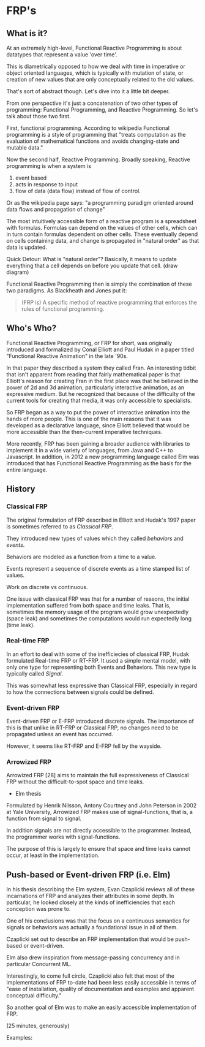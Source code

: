 # FRP's

## What is it?

At an extremely high-level, Functional Reactive Programming is about
datatypes that represent a value 'over time'.

This is diametrically opposed to how we deal with time in imperative
or object oriented languages, which is typically with mutation of
state, or creation of new values that are only conceptually related to
the old values.

That's sort of abstract though. Let's dive into it a little bit
deeper.

From one perspective it's just a concatenation of two other types of
programming: Functional Programming, and Reactive Programming. So
let's talk about those two first.

First, functional programming. According to wikipedia Functional
programming is a style of programming that "treats computation as the
evaluation of mathematical functions and avoids changing-state and
mutable data."

Now the second half, Reactive Programming.  Broadly speaking, Reactive
programming is when a system is

1) event based
2) acts in response to input
3) flow of data (data flow) instead of flow of control.

Or as the wikipedia page says: "a programming paradigm oriented around
data flows and propagation of change"

The most intuitively accessible form of a reactive program is a
spreadsheet with formulas. Formulas can depend on the values of other
cells, which can in turn contain formulas dependent on other cells.
These eventually depend on cells containing data, and change is
propagated in "natural order" as that data is updated.

Quick Detour: What is "natural order"? Basically, it means to update
everything that a cell depends on before you update that cell. (draw diagram)

Functional Reactive Programming then is simply the combination of
these two paradigms.  As Blackheath and Jones put it:

> (FRP is) A specific method of reactive programming that enforces the
> rules of functional programming.


## Who's Who?

Functional Reactive Programming, or FRP for short, was originally
introduced and formalized by Conal Elliott and Paul Hudak in a paper
titled "Functional Reactive Animation" in the late '90s.

In that paper they described a system they called Fran. An interesting
tidbit that isn't apparent from reading that fairly mathematical paper
is that Elliott's reason for creating Fran in the first place was that
he believed in the power of 2d and 3d animation, particularly
interactive animation, as an expressive medium. But he recognized that
because of the difficulty of the current tools for creating that
media, it was only accessible to specialists.

So FRP began as a way to put the power of interactive animation into
the hands of more people. This is one of the main reasons that it was
developed as a declarative language, since Elliott believed that would
be more accessible than the then-current imperative techniques.

More recently, FRP has been gaining a broader audience with libraries to implement it in a wide variety of languages, from Java and C++ to Javascript. In addition, in 2012 a new programming language called Elm was introduced that has Functional Reactive Programming as the basis for the entire language.

## History

### Classical FRP

The original formulation of FRP described in Elliott and Hudak's 1997
paper is sometimes referred to as *Classical FRP*.

They introduced new types of values which they called *behaviors* and
*events*.

Behaviors are modeled as a function from a time to a value.

Events represent a sequence of discrete events as a time stamped list
of values.

Work on discrete vs continuous.

One issue with classical FRP was that for a number of reasons, the
initial implementation suffered from both space and time leaks. That
is, sometimes the memory usage of the program would grow unexpectedly
(space leak) and sometimes the computations would run expectedly long
(time leak).

### Real-time FRP

In an effort to deal with some of the inefficiecies of classical FRP,
Hudak formulated Real-time FRP or RT-FRP.  It used a simple mental
model, with only one type for representing both Events and
Behaviors. This new type is typically called *Signal*.

This was somewhat less expressive than Classical FRP, especially in
regard to how the connections between signals could be defined.

### Event-driven FRP

Event-driven FRP or E-FRP introduced discrete signals. The importance
of this is that unlike in RT-FRP or Classical FRP, no changes need to
be propagated unless an event has occurred.

However, it seems like RT-FRP and E-FRP fell by the wayside.

### Arrowized FRP

Arrowized FRP [28] aims to maintain the full expressiveness of
Classical FRP without the difficult-to-spot space and time leaks.
- Elm thesis

Formulated by Henrik Nilsson, Antony Courtney and John Peterson in
2002 at Yale University, Arrowized FRP makes use of signal-functions,
that is, a function from signal to signal.

In addition signals are not directly accessible to the
programmer. Instead, the programmer works with signal-functions.

The purpose of this is largely to ensure that space and time leaks
cannot occur, at least in the implementation.

## Push-based or Event-driven FRP (i.e. Elm)

In his thesis describing the Elm system, Evan Czaplicki reviews all of
these incarnations of FRP and analyzes their attributes in some
depth. In particular, he looked closely at the kinds of inefficiencies
that each conception was prone to.

One of his conclusions was that the focus on a continuous semantics
for signals or behaviors was actually a foundational issue in all of
them.

Czaplicki set out to describe an FRP implementation that would be
push-based or event-driven.

Elm also drew inspiration from message-passing concurrency and in
particular Concurrent ML.

Interestingly, to come full circle, Czaplicki also felt that most of
the implementations of FRP to-date had been less easily accessible in
terms of "ease of installation, quality of documentation and examples
and apparent conceptual difficulty."

So another goal of Elm was to make an easily accessible implementation
of FRP.

(25 minutes, generously)

Examples:
